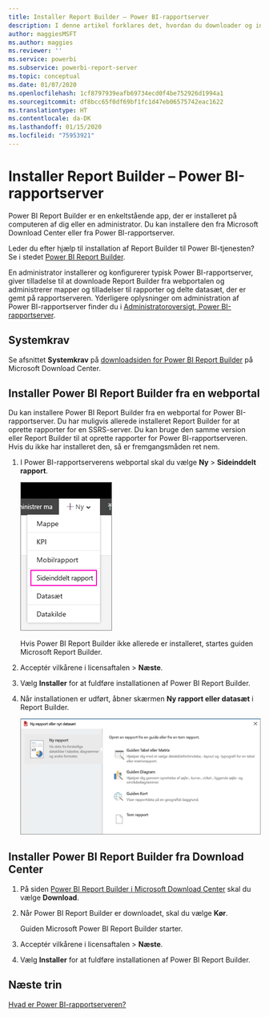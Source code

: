 ```yaml
---
title: Installer Report Builder – Power BI-rapportserver
description: I denne artikel forklares det, hvordan du downloader og installerer Report Builder til Power BI-rapportserver.
author: maggiesMSFT
ms.author: maggies
ms.reviewer: ''
ms.service: powerbi
ms.subservice: powerbi-report-server
ms.topic: conceptual
ms.date: 01/07/2020
ms.openlocfilehash: 1cf8797939eafb69734ecd0f4be752926d1994a1
ms.sourcegitcommit: df8bcc65f0df69bf1fc1d47eb06575742eac1622
ms.translationtype: HT
ms.contentlocale: da-DK
ms.lasthandoff: 01/15/2020
ms.locfileid: "75953921"
---
```

# <a name="install-report-builder---power-bi-report-server"></a>Installer Report Builder – Power BI-rapportserver

Power BI Report Builder er en enkeltstående app, der er installeret på computeren af dig eller en administrator. Du kan installere den fra Microsoft Download Center eller fra Power BI-rapportserver.  

Leder du efter hjælp til installation af Report Builder til Power BI-tjenesten? Se i stedet [Power BI Report Builder](../report-builder-power-bi.md).
  
En administrator installerer og konfigurerer typisk Power BI-rapportserver, giver tilladelse til at downloade Report Builder fra webportalen og administrerer mapper og tilladelser til rapporter og delte datasæt, der er gemt på rapportserveren. Yderligere oplysninger om administration af Power BI-rapportserver finder du i [Administratoroversigt, Power BI-rapportserver](admin-handbook-overview.md).  
  
## <a name="system-requirements"></a>Systemkrav
  
 Se afsnittet **Systemkrav** på [downloadsiden for Power BI Report Builder](https://go.microsoft.com/fwlink/?LinkID=734968) på Microsoft Download Center.
 
## <a name="install-report-builder-from-a-web-portal"></a>Installer Power BI Report Builder fra en webportal
  
Du kan installere Power BI Report Builder fra en webportal for Power BI-rapportserver. Du har muligvis allerede installeret Report Builder for at oprette rapporter for en SSRS-server. Du kan bruge den samme version eller Report Builder til at oprette rapporter for Power BI-rapportserveren. Hvis du ikke har installeret den, så er fremgangsmåden ret nem.

1. I Power BI-rapportserverens webportal skal du vælge **Ny** > **Sideinddelt rapport**.
   
    ![Menuen Ny sideinddelt rapport](media/quickstart-create-paginated-report/reportserver-new-paginated-report-menu.png)
   
    Hvis Power BI Report Builder ikke allerede er installeret, startes guiden Microsoft Report Builder.  
  
3.  Acceptér vilkårene i licensaftalen > **Næste**.  
 
5.  Vælg **Installer** for at fuldføre installationen af Power BI Report Builder.  

2. Når installationen er udført, åbner skærmen **Ny rapport eller datasæt** i Report Builder.
   
    ![Skærmen Ny rapport eller datasæt](media/quickstart-create-paginated-report/reportserver-paginated-new-report-screen.png)
 

##  <a name="download"></a> Installer Power BI Report Builder fra Download Center  
  
1.  På siden [Power BI Report Builder i Microsoft Download Center](https://go.microsoft.com/fwlink/?LinkID=734968) skal du vælge **Download**.  
  
2.  Når Power BI Report Builder er downloadet, skal du vælge **Kør**.  
  
     Guiden Microsoft Power BI Report Builder starter.  
  
3.  Acceptér vilkårene i licensaftalen > **Næste**.  
 
5.  Vælg **Installer** for at fuldføre installationen af Power BI Report Builder.  
 

## <a name="next-steps"></a>Næste trin

[Hvad er Power BI-rapportserveren?](get-started.md)
